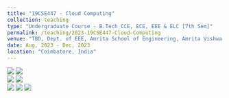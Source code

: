 ```yaml
---
title: "19CSE447 - Cloud Computing"
collection: teaching
type: "Undergraduate Course - B.Tech CCE, ECE, EEE & ELC [7th Sem]"
permalink: /teaching/2023-19CSE447-Cloud-Computing
venue: "TBD, Dept. of EEE, Amrita School of Engineering, Amrita Vishwa Vidyapeetham"
date: Aug, 2023 - Dec, 2023
location: "Coimbatore, India"
---
```


![](https://img.shields.io/badge/Students-63-blue) ![](https://img.shields.io/badge/ReReg_Students-2-blue) <br/>
![](https://img.shields.io/badge/Pass_Percent-100.00-darkgreen) ![](https://img.shields.io/badge/Average_Marks-61.03-blue) <br/> 
![](https://img.shields.io/badge/Course_Outcome_Attainment-TBD-blue) ![](https://img.shields.io/badge/TLP_Feedback-92.81-blue) ![](https://img.shields.io/badge/Course_Feedback-92.83-blue)

